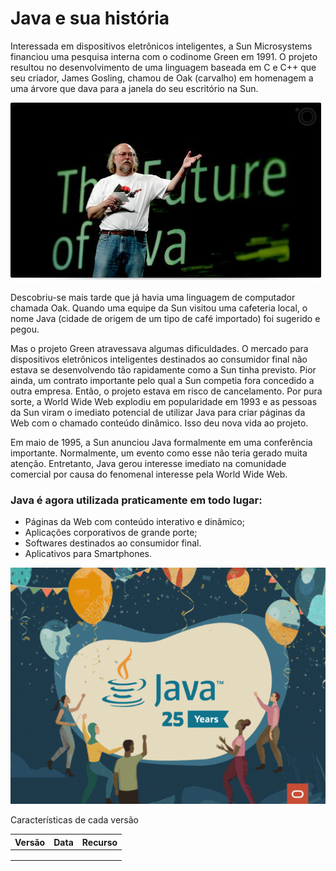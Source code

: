 # Java e sua história

Interessada em dispositivos eletrônicos inteligentes, a Sun Microsystems financiou uma pesquisa interna com o codinome Green em 1991. O projeto resultou no desenvolvimento de uma linguagem baseada em C e C++ que seu criador, James Gosling, chamou de Oak (carvalho) em homenagem a uma árvore que dava para a janela do seu escritório na Sun.

![](<../.gitbook/assets/image (5) (1).png>)

Descobriu-se mais tarde que já havia uma linguagem de computador chamada Oak. Quando uma equipe da Sun visitou uma cafeteria local, o nome Java (cidade de origem de um tipo de café importado) foi sugerido e pegou.

Mas o projeto Green atravessava algumas dificuldades. O mercado para dispositivos eletrônicos inteligentes destinados ao consumidor final não estava se desenvolvendo tão rapidamente como a Sun tinha previsto. Pior ainda, um contrato importante pelo qual a Sun competia fora concedido a outra empresa. Então, o projeto estava em risco de cancelamento. Por pura sorte, a World Wide Web explodiu em popularidade em 1993 e as pessoas da Sun viram o imediato potencial de utilizar Java para criar páginas da Web com o chamado conteúdo dinâmico. Isso deu nova vida ao projeto.

Em maio de 1995, a Sun anunciou Java formalmente em uma conferência importante. Normalmente, um evento como esse não teria gerado muita atenção. Entretanto, Java gerou interesse imediato na comunidade comercial por causa do fenomenal interesse pela World Wide Web.

### Java é agora utilizada praticamente em todo lugar:

* Páginas da Web com conteúdo interativo e dinâmico;
* Aplicações corporativos de grande porte;
* Softwares destinados ao consumidor final.
* Aplicativos para Smartphones.

![Em 23 de janeiro de 2021 foi celebrado os 25 anos da linguagem Java hoje mantida pela Oracle Inc.](<../.gitbook/assets/image (2).png>)

Características de cada versão

| Versão | Data | Recurso |
| ------ | ---- | ------- |
|        |      |         |
|        |      |         |
|        |      |         |

